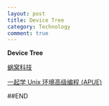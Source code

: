 ```yaml
---
layout: post
title: Device Tree
category: Technology
comment: true
---
```


**Device Tree**

[蜗窝科技](http://www.wowotech.net/)

[一起学 Unix 环境高级编程 (APUE)](http://www.cnblogs.com/chuyuhuashi/p/4423699.html)

##END
